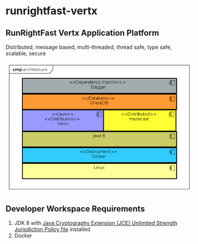 # runrightfast-vertx

## RunRightFast Vertx Application Platform
Distributed, message based, multi-threaded, thread safe, type safe, scalable, secure

![Technology Stack](/docs/images/Technology-Stack.png)



## Developer Workspace Requirements
1. JDK 8 with [Java Cryptography Extension (JCE) Unlimited Strength Jurisdiction Policy file](http://java.sun.com/javase/downloads/index.jsp) installed
2. Docker
